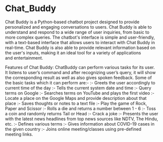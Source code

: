 # Chat_Buddy

Chat Buddy is a Python-based chatbot project designed to provide personalized and engaging conversations to users. Chat Buddy is able to understand and respond to a wide range of user inquiries, from basic to more complex queries.
The chatbot's interface is simple and user-friendly, with a text-based interface that allows users to interact with Chat Buddy in real-time. Chat Buddy is also able to provide relevant information based on the user's inputs, making it an ideal tool for a variety of applications and entertainment.

Features of Chat Buddy: ChatBuddy can perform various tasks for its user. It listens to user’s command and after recognizing user’s query, it will show the corresponding result as well as also gives spoken feedback. Some of the basic tasks which it can perform are:-
:- Greets the user accordingly to current time of the day
:- Tells the current system date and time
:- Query terms on Google
:- Searches terms on YouTube and plays the first video
:- Locate a place on the Google Maps and provide description about that place
:- Saves thoughts or notes to a text file 
:- Play the game of Rock, Paper and Scissor
:- Rolls a die and returns a number between 1 - 6
:- Toss a coin and randomly returns Tail or Head
:- Crack a joke
:- Presents the user with the latest news headlines from top news sources like NDTV, The Hindu, etc.
:- Defines various terms
:- Gives information about COVID-19 cases in the given country
:- Joins online meeting/classes using pre-defined meeting links.
